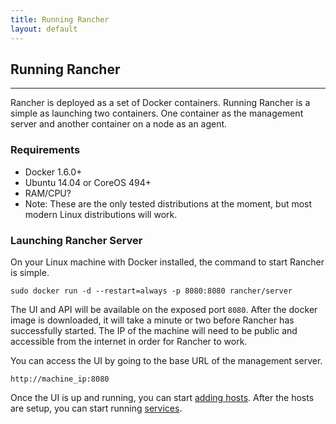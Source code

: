 ```yaml
---
title: Running Rancher 
layout: default
---
```


## Running Rancher
---
Rancher is deployed as a set of Docker containers. Running Rancher is a simple as launching two containers. One container as the management server and another container on a node as an agent. 

### Requirements

* Docker 1.6.0+
* Ubuntu 14.04 or CoreOS 494+
* <span class="highlight">RAM/CPU?</span>
* Note: These are the only tested distributions at the moment, but most modern Linux distributions will work.

### Launching Rancher Server 

On your Linux machine with Docker installed, the command to start Rancher is simple.

`sudo docker run -d --restart=always -p 8080:8080 rancher/server`

The UI and API will be available on the exposed port `8080`. After the docker image is downloaded, it will take a minute or two before Rancher has successfully started. The IP of the machine will need to be public and accessible from the internet in order for Rancher to work.

You can access the UI by going to the base URL of the management server. 

`http://machine_ip:8080`

Once the UI is up and running, you can start [adding hosts]({{site.baseurl}}/docs/infrastructure/hosts/). After the hosts are setup, you can start running [services]({{site.baseurl}}/docs/services/).


